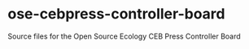 ose-cebpress-controller-board
=============================

Source files for the Open Source Ecology CEB Press Controller Board